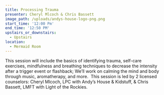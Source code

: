 ```yaml
---
title: Processing Trauma
presenter: Cheryl Mlcoch & Chris Bassett
image_path: /uploads/andys-house-logo-png.png
start_time: '12:00 Pm'
end_time: '12:50 PM'
upstairs_or_downstairs:
  - Upstairs
location:
  - Mermaid Room
---
```


This session will include the basics of identifying trauma, self-care exercises, mindfulness and breathing techniques to decrease the intensity after a trigger event or flashback; We’ll work on calming the mind and body through music, aromatherapy, and more.  This session is led by 2 licensed counselors: Cheryl Mlcoch, LPC with Andy’s House & Kidstuff, & Chris Bassett, LMFT with Light of the Rockies.